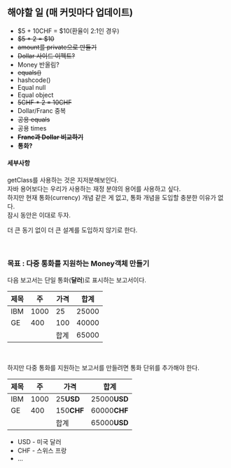 ## 해야할 일 (매 커밋마다 업데이트)
* $5 + 10CHF = $10(환율이 2:1인 경우)
* ~~$5 * 2 = $10~~
* ~~amount를 private으로 만들기~~
* ~~Dollar 사이드 이펙트?~~ 
* Money 반올림?
* ~~equals()~~
* hashcode()
* Equal null
* Equal object
* ~~5CHF * 2 = 10CHF~~
* Dollar/Franc 중복
* ~~공용 equals~~
* 공용 times
* ~~**Franc과 Dollar 비교하기**~~
* **통화?**

#### 세부사항
getClass를 사용하는 것은 지저분해보인다. <br>
자바 용어보다는 우리가 사용하는 재정 분야의 용어를 사용하고 싶다. <br>
하지만 현재 통화(currency) 개념 같은 게 없고, 통화 개념을 도입할 충분한 이유가 없다. <br>
잠시 동안은 이대로 두자.

더 큰 동기 없이 더 큰 설계를 도입하지 않기로 한다.

<br>

### 목표 : 다중 통화를 지원하는 Money객체 만들기
다음 보고서는 단일 통화(**달러**)로 표시하는 보고서이다.

| 제목   | 주   | 가격  | 합계    |
|------|-----|-----|-------|
| IBM  | 1000 | 25  | 25000 |
| GE   | 400 | 100 | 40000 |
|  |     | 합계  | 65000 |

<br>

하지만 다중 통화를 지원하는 보고서를 만들려면 통화 단위를 추가해야 한다.

| 제목   | 주   | 가격         | 합계           |
|------|-----|------------|--------------|
| IBM  | 1000 | 25**USD**  | 25000**USD** |
| GE   | 400 | 150**CHF** | 60000**CHF** |
|  |     | 합계         | 65000**USD** |

* USD - 미국 달러
* CHF - 스위스 프랑
* ...